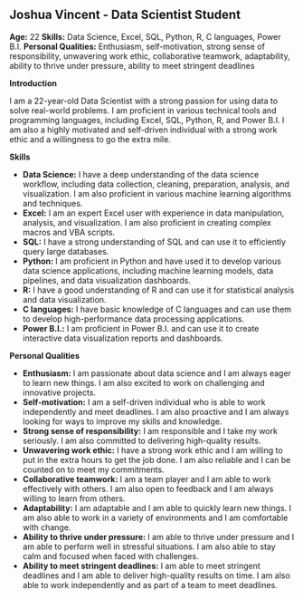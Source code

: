 ## Joshua Vincent - Data Scientist Student

**Age:** 22
**Skills:** Data Science, Excel, SQL, Python, R, C languages, Power B.I.
**Personal Qualities:** Enthusiasm, self-motivation, strong sense of responsibility, unwavering work ethic, collaborative teamwork, adaptability, ability to thrive under pressure, ability to meet stringent deadlines

**Introduction**

I am a 22-year-old Data Scientist with a strong passion for using data to solve real-world problems. I am proficient in various technical tools and programming languages, including Excel, SQL, Python, R, and Power B.I. I am also a highly motivated and self-driven individual with a strong work ethic and a willingness to go the extra mile.

**Skills**

* **Data Science:** I have a deep understanding of the data science workflow, including data collection, cleaning, preparation, analysis, and visualization. I am also proficient in various machine learning algorithms and techniques.
* **Excel:** I am an expert Excel user with experience in data manipulation, analysis, and visualization. I am also proficient in creating complex macros and VBA scripts.
* **SQL:** I have a strong understanding of SQL and can use it to efficiently query large databases.
* **Python:** I am proficient in Python and have used it to develop various data science applications, including machine learning models, data pipelines, and data visualization dashboards.
* **R:** I have a good understanding of R and can use it for statistical analysis and data visualization.
* **C languages:** I have basic knowledge of C languages and can use them to develop high-performance data processing applications.
* **Power B.I.:** I am proficient in Power B.I. and can use it to create interactive data visualization reports and dashboards.

**Personal Qualities**

* **Enthusiasm:** I am passionate about data science and I am always eager to learn new things. I am also excited to work on challenging and innovative projects.
* **Self-motivation:** I am a self-driven individual who is able to work independently and meet deadlines. I am also proactive and I am always looking for ways to improve my skills and knowledge.
* **Strong sense of responsibility:** I am responsible and I take my work seriously. I am also committed to delivering high-quality results.
* **Unwavering work ethic:** I have a strong work ethic and I am willing to put in the extra hours to get the job done. I am also reliable and I can be counted on to meet my commitments.
* **Collaborative teamwork:** I am a team player and I am able to work effectively with others. I am also open to feedback and I am always willing to learn from others.
* **Adaptability:** I am adaptable and I am able to quickly learn new things. I am also able to work in a variety of environments and I am comfortable with change.
* **Ability to thrive under pressure:** I am able to thrive under pressure and I am able to perform well in stressful situations. I am also able to stay calm and focused when faced with challenges.
* **Ability to meet stringent deadlines:** I am able to meet stringent deadlines and I am able to deliver high-quality results on time. I am also able to work independently and as part of a team to meet deadlines.

